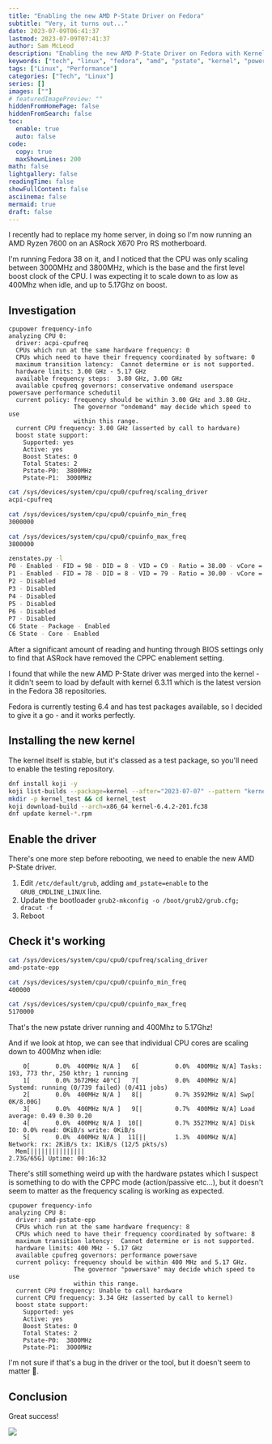 ```yaml
---
title: "Enabling the new AMD P-State Driver on Fedora"
subtitle: "Very, it turns out..."
date: 2023-07-09T06:41:37
lastmod: 2023-07-09T07:41:37
author: Sam McLeod
description: "Enabling the new AMD P-State Driver on Fedora with Kernel 6.4"
keywords: ["tech", "linux", "fedora", "amd", "pstate", "kernel", "power", "performance"]
tags: ["Linux", "Performance"]
categories: ["Tech", "Linux"]
series: []
images: [""]
# featuredImagePreview: ""
hiddenFromHomePage: false
hiddenFromSearch: false
toc:
  enable: true
  auto: false
code:
  copy: true
  maxShownLines: 200
math: false
lightgallery: false
readingTime: false
showFullContent: false
asciinema: false
mermaid: true
draft: false
---
```


I recently had to replace my home server, in doing so I'm now running an AMD Ryzen 7600 on an ASRock X670 Pro RS motherboard.

I'm running Fedora 38 on it, and I noticed that the CPU was only scaling between 3000MHz and 3800MHz, which is the base and the first level boost clock of the CPU. I was expecting it to scale down to as low as 400Mhz when idle, and up to 5.17Ghz on boost.

## Investigation

```plain
cpupower frequency-info
analyzing CPU 0:
  driver: acpi-cpufreq
  CPUs which run at the same hardware frequency: 0
  CPUs which need to have their frequency coordinated by software: 0
  maximum transition latency:  Cannot determine or is not supported.
  hardware limits: 3.00 GHz - 5.17 GHz
  available frequency steps:  3.80 GHz, 3.00 GHz
  available cpufreq governors: conservative ondemand userspace powersave performance schedutil
  current policy: frequency should be within 3.00 GHz and 3.80 GHz.
                  The governor "ondemand" may decide which speed to use
                  within this range.
  current CPU frequency: 3.00 GHz (asserted by call to hardware)
  boost state support:
    Supported: yes
    Active: yes
    Boost States: 0
    Total States: 2
    Pstate-P0:  3800MHz
    Pstate-P1:  3000MHz
```

```bash
cat /sys/devices/system/cpu/cpu0/cpufreq/scaling_driver
acpi-cpufreq

cat /sys/devices/system/cpu/cpu0/cpuinfo_min_freq
3000000

cat /sys/devices/system/cpu/cpu0/cpuinfo_max_freq
3800000
```

```bash
zenstates.py -l
P0 - Enabled - FID = 98 - DID = 8 - VID = C9 - Ratio = 38.00 - vCore = 0.29375
P1 - Enabled - FID = 78 - DID = 8 - VID = 79 - Ratio = 30.00 - vCore = 0.79375
P2 - Disabled
P3 - Disabled
P4 - Disabled
P5 - Disabled
P6 - Disabled
P7 - Disabled
C6 State - Package - Enabled
C6 State - Core - Enabled
```

After a significant amount of reading and hunting through BIOS settings only to find that ASRock have removed the CPPC enablement setting.

I found that while the new AMD P-State driver was merged into the kernel - it didn't seem to load by default with kernel 6.3.11 which is the latest version in the Fedora 38 repositories.

Fedora is currently testing 6.4 and has test packages available, so I decided to give it a go - and it works perfectly.

## Installing the new kernel

The kernel itself is stable, but it's classed as a test package, so you'll need to enable the testing repository.

```bash
dnf install koji -y
koji list-builds --package=kernel --after="2023-07-07" --pattern "kernel-6.4*"
mkdir -p kernel_test && cd kernel_test
koji download-build --arch=x86_64 kernel-6.4.2-201.fc38
dnf update kernel-*.rpm
```

## Enable the driver

There's one more step before rebooting, we need to enable the new AMD P-State driver.

1. Edit `/etc/default/grub`, adding `amd_pstate=enable` to the `GRUB_CMDLINE_LINUX` line.
2. Update the bootloader `grub2-mkconfig -o /boot/grub2/grub.cfg; dracut -f`
3. Reboot

## Check it's working

```bash
cat /sys/devices/system/cpu/cpu0/cpufreq/scaling_driver
amd-pstate-epp

cat /sys/devices/system/cpu/cpu0/cpuinfo_min_freq
400000

cat /sys/devices/system/cpu/cpu0/cpuinfo_max_freq
5170000
```

That's the new pstate driver running and 400Mhz to 5.17Ghz!

And if we look at htop, we can see that individual CPU cores are scaling down to 400Mhz when idle:

```plain
    0[       0.0%  400MHz N/A ]   6[          0.0%  400MHz N/A] Tasks: 193, 773 thr, 250 kthr; 1 running
    1[       0.0% 3672MHz 40°C]   7[          0.0%  400MHz N/A] Systemd: running (0/739 failed) (0/411 jobs)
    2[       0.0%  400MHz N/A ]   8[|         0.7% 3592MHz N/A] Swp[                               0K/8.00G]
    3[       0.0%  400MHz N/A ]   9[|         0.7%  400MHz N/A] Load average: 0.49 0.30 0.20
    4[       0.0%  400MHz N/A ]  10[|         0.7% 3527MHz N/A] Disk IO: 0.0% read: 0KiB/s write: 0KiB/s
    5[       0.0%  400MHz N/A ]  11[||        1.3%  400MHz N/A] Network: rx: 2KiB/s tx: 1KiB/s (12/5 pkts/s)
  Mem[|||||||||||||||                                                         2.73G/65G] Uptime: 00:16:32
```

There's still something weird up with the hardware pstates which I suspect is something to do with the CPPC mode (action/passive etc...), but it doesn't seem to matter as the frequency scaling is working as expected.

```plain
cpupower frequency-info
analyzing CPU 8:
  driver: amd-pstate-epp
  CPUs which run at the same hardware frequency: 8
  CPUs which need to have their frequency coordinated by software: 8
  maximum transition latency:  Cannot determine or is not supported.
  hardware limits: 400 MHz - 5.17 GHz
  available cpufreq governors: performance powersave
  current policy: frequency should be within 400 MHz and 5.17 GHz.
                  The governor "powersave" may decide which speed to use
                  within this range.
  current CPU frequency: Unable to call hardware
  current CPU frequency: 3.34 GHz (asserted by call to kernel)
  boost state support:
    Supported: yes
    Active: yes
    Boost States: 0
    Total States: 2
    Pstate-P0:  3800MHz
    Pstate-P1:  3000MHz
```

I'm not sure if that's a bug in the driver or the tool, but it doesn't seem to matter 🤷.

## Conclusion

Great success!

![](https://upload.wikimedia.org/wikipedia/en/f/ff/SuccessKid.jpg)
